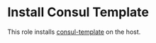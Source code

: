 # Install Consul Template

This role installs [consul-template](https://github.com/hashicorp/consul-template) on the host.
